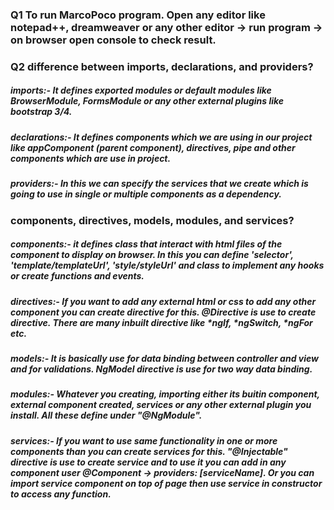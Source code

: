 ### Q1 To run MarcoPoco program. Open any editor like notepad++, dreamweaver or any other editor -> run program -> on browser open console to check result. 

### Q2 difference between imports, declarations, and providers?

##### imports:- It defines exported modules or default modules like BrowserModule, FormsModule or any other external plugins like bootstrap 3/4.

##### declarations:- It defines components which we are using in our project like appComponent (parent component), directives, pipe and other components which are use in project.

##### providers:- In this we can specify the services that we create which is going to use in single or multiple components as a dependency.

### components, directives, models, modules, and services?

##### components:- it defines class that interact with html files of the component to display on browser. In this you can define 'selector', 'template/templateUrl', 'style/styleUrl' and class to implement any hooks or create functions and events.

##### directives:- If you want to add any external html or css to add any other component you can create directive for this. @Directive is use to create directive. There are many inbuilt directive like *ngIf, *ngSwitch, *ngFor etc.

##### models:- It is basically use for data binding between controller and view and for validations. NgModel directive is use for two way data binding.

##### modules:- Whatever you creating, importing either its buitin component, external component created, services or any other external plugin you install. All these define under "@NgModule".

##### services:- If you want to use same functionality in one or more components than you can create services for this. "@Injectable" directive is use to create service and  to use it you can add in any component user @Component -> providers: [serviceName]. Or you can import service component on top of page then use service in constructor to access any function.
